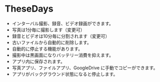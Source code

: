 # TheseDays

- インターバル撮影、録音、ビデオ録画ができます。
- 写真は1分毎に撮影します（変更可）
- 録音とビデオは10分毎に分割されます（変更可）
- 古いファイルから自動的に削除します。
- 自動的に停止する機能があります。
- 撮影中は黒画面になりバッテリー消費を抑えます。
- アプリ内に保存されます。
- 写真アプリ、ファイルアプリ、GoogleDrive に手動でコピーができます。
- アプリがバックグラウンド状態になると停止します。
